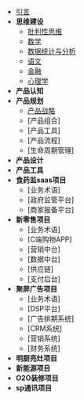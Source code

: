 * [引言](./README.md)
* **思维建设** 
  * [批判性思维](./ppxsw.md) 
  * [数学](./aaa.md) 
  * [数据统计与分析](./aaa.md) 
  * [语文](./aaa.md) 
  * [金融](./aaa.md) 
  * [心理学](./aaa.md) 
* **产品认知** 
* **产品规划** 
  * [产品战略](/product%20strategy.md)
  * [产品组合] 
  * [产品工具] 
  * [产品流程] 
  * [生命周期管理] 
* **产品设计** 
* **产品工具** 
* **食药监saas项目** 
  * [业务术语] 
  * [政府监管平台] 
  * [商家报备平台] 
* **新零售项目** 
  * [业务术语] 
  * [C端购物APP] 
  * [营销中台]
  * [数据中台] 
  * [供应链]
  * [支付后台]   
* **聚屏广告项目** 
  * [业务术语] 
  * [DSP平台] 
  * [广告排期系统] 
  * [CRM系统] 
  * [营销系统] 
  * [财务系统] 
* **明厨亮灶项目** 
* **新能源项目** 
* **O2O装修项目** 
* **sp通讯项目** 
